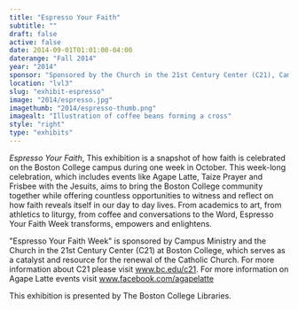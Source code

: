 ```yaml
---
title: "Espresso Your Faith"
subtitle: ""
draft: false
active: false
date: 2014-09-01T01:01:00-04:00
daterange: "Fall 2014"
year: "2014"
sponsor: "Sponsored by the Church in the 21st Century Center (C21), Campus Ministry, and the Boston College Libraries"
location: "lvl3"
slug: "exhibit-espresso"
image: "2014/espresso.jpg"
imagethumb: "2014/espresso-thumb.png"
imagealt: "Illustration of coffee beans forming a cross"
style: "right"
type: "exhibits"
---
```


<p><em>Espresso Your Faith</em>, This exhibition is a snapshot of how   faith is celebrated on the Boston College campus during one week in   October. This week-long celebration, which includes events like Agape   Latte, Taize Prayer and Frisbee with the Jesuits, aims to bring the   Boston College community together while offering countless opportunities   to witness and reflect on how faith reveals itself in our day to day   lives. From academics to art, from athletics to liturgy, from coffee and   conversations to the Word, Espresso Your Faith Week transforms,   empowers and enlightens.</p>
<p>&quot;Espresso Your Faith Week&quot; is sponsored by Campus Ministry and the   Church in the 21st Century Center (C21) at Boston College, which serves   as a catalyst and resource for the renewal of the Catholic Church. For   more information about C21 please visit <a href="http://www.bc.edu/c21">www.bc.edu/c21</a>. For more information on Agape Latte events visit <a href="http://www.facebook.com/agapelatte">www.facebook.com/agapelatte</a></p>
<p>This exhibition is presented by The Boston College Libraries.</p>

<!--

Active:
    Yes (will appear on Exhibit's homepage)
    No (will not appear on Exhibit's homepage, but will appear in archives)

Gallery locations: 
    Burns Library (burns)
    Theology and Ministry Library (tml)
    O'Neill Level One (lvl1)
    O'Neill Level Three (lvl3)
    O'Neill Reading Room (reading)
    O'Neill Reading Room Back Wall (backwall)
    O'Neill Lobby (lobby)
    History Dept, Stokes Hall (stokes)
    Bapst Exhibits (bapsts)
    Archived Bapst Exhibits (bapstsarchive)
  
Need spaces for:

  Virtual Exhibits (virtual)
  Tip O'Neill (tiponeill)

Style:
    Poster on left, text on right (default)
    Poster on right, text on left (right)
    Poster large, centered above text (middle_top)
    Poster large, centered below text (middle_down)

Add'l images
    <img src="https://library.bc.edu/images/exhibits/XXXX/201X/00-XXXX.png" alt="words" class="float_left">
    <img src="https://library.bc.edu/images/exhibits/XXXX/201X/00-XXXX.png" alt="words" class="float_right">
    <img src="https://library.bc.edu/images/exhibits/XXXX/201X/00-XXXX.png" alt="words" class="center">

-->


